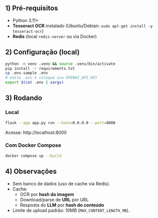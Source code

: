 ## 1) Pré-requisitos
- Python 3.11+
- **Tesseract OCR** instalado (Ubuntu/Debian: `sudo apt-get install -y tesseract-ocr`)
- **Redis** (local `redis-server` ou via Docker)

## 2) Configuração (local)
```bash
python -m venv .venv && source .venv/bin/activate
pip install -r requirements.txt
cp .env.sample .env
# edite .env e coloque sua OPENAI_API_KEY
export $(cat .env | xargs)
```

## 3) Rodando
### Local
```bash
flask --app app.py run --host=0.0.0.0 --port=8000
```
Acesse: http://localhost:8000

### Com Docker Compose
```bash
docker compose up --build
```

## 4) Observações
- Sem banco de dados (uso de cache via Redis).
- Cache:
  - OCR por **hash da imagem**
  - Download/parse de **URL** por URL
  - Resposta do **LLM** por **hash do conteúdo**
- Limite de upload padrão: 10MB (`MAX_CONTENT_LENGTH_MB`).
